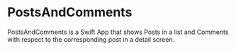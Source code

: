 # PostsAndComments
PostsAndComments is a Swift App that shows Posts in a list and Comments with respect to the corresponding post in a detail screen.
